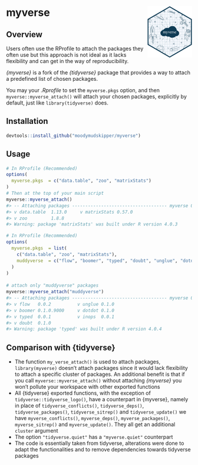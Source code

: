 
<!-- README.md is generated from README.Rmd. Please edit that file -->

# myverse <img src='man/figures/logo.png' align="right" height="139" />

## Overview

Users often use the RProfile to attach the packages they often use but
this approach is not ideal as it lacks flexibility and can get in the
way of reproducibility.

*{myverse}* is a fork of the *{tidyverse}* package that provides a way
to attach a predefined list of chosen packages.

You may your *.Rprofile* to set the `myverse.pkgs` option, and then
`myverse::myverse_attach()` will attach your chosen packages, explicitly
by default, just like `library(tidyverse)` does.

## Installation

``` r
devtools::install_github("moodymudskipper/myverse")
```

## Usage

``` r
# In RProfile (Recommended)
options(
  myverse.pkgs  = c("data.table", "zoo", "matrixStats")
)
# Then at the top of your main script
myverse::myverse_attach()
#> -- Attaching packages ------------------------------------ myverse 0.0.0.9000 --
#> v data.table  1.13.0     v matrixStats 0.57.0
#> v zoo         1.8.8
#> Warning: package 'matrixStats' was built under R version 4.0.3
```

``` r
# In RProfile (Recommended)
options(
  myverse.pkgs  = list(
    c("data.table", "zoo", "matrixStats"),
    muddyverse  = c("flow", "boomer", "typed", "doubt", "unglue", "dotdot", "inops")
  )
)

# attach only "muddyverse" packages
myverse::myverse_attach("muddyverse")
#> -- Attaching packages ------------------------------------ myverse 0.0.0.9000 --
#> v flow   0.0.2          v unglue 0.1.0     
#> v boomer 0.1.0.9000     v dotdot 0.1.0     
#> v typed  0.0.1          v inops  0.0.1     
#> v doubt  0.1.0
#> Warning: package 'typed' was built under R version 4.0.4
```

## Comparison with {tidyverse}

  - The function `my_verse_attach()` is used to attach packages,
    `library(myverse)` doesn’t attach packages since it would lack
    flexibility to attach a specific cluster of packages. An additional
    benefit is that if you call `myverse::myverse_attach()` without
    attaching *{myverse}* you won’t pollute your workspace with other
    exported functions
  - All {tidyverse} exported functions, with the exception of
    `tidyverse::tidyverse_logo()`, have a counterpart in {myverse},
    namely in place of `tidyverse_conflicts()`, `tidyverse_deps()`,
    `tidyverse_packages()`, `tidyverse_sitrep()` and
    `tidyverse_update()` we have `myverse_conflicts()`,
    `myverse_deps()`, `myverse_packages()`, `myverse_sitrep()` and
    `myverse_update()`. They all get an additional `cluster` argument
  - The option `"tidyverse.quiet"` has a `"myverse.quiet"` counterpart
  - The code is essentially taken from tidyverse, alterations were done
    to adapt the functionalities and to remove dependencies towards
    tidyverse packages
